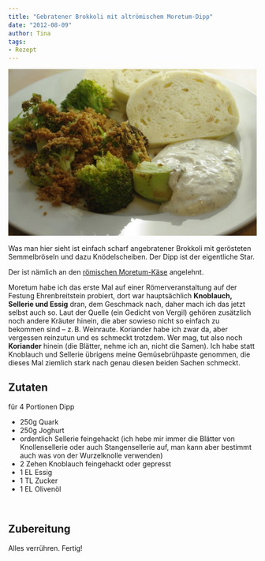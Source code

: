 ```yaml
---
title: "Gebratener Brokkoli mit altrömischem Moretum-Dipp"
date: "2012-08-09" 
author: Tina
tags:
- Rezept
---
```


[![](images/moretum_brokkoli.jpg "moretum_brokkoli")](http://apfeleimer.wordpress.com/2012/08/09/gebratener-brokkoli-mit-altromischem-moretum-dipp/moretum_brokkoli/)

Was man hier sieht ist einfach scharf angebratener Brokkoli mit gerösteten Semmelbröseln und dazu Knödelscheiben. Der Dipp ist der eigentliche Star.

Der ist nämlich an den [römischen Moretum-Käse](http://de.wikipedia.org/wiki/Moretum) angelehnt.

Moretum habe ich das erste Mal auf einer Römerveranstaltung auf der Festung Ehrenbreitstein probiert, dort war hauptsächlich **Knoblauch, Sellerie und Essig** dran, dem Geschmack nach, daher mach ich das jetzt selbst auch so. Laut der Quelle (ein Gedicht von Vergil) gehören zusätzlich noch andere Kräuter hinein, die aber sowieso nicht so einfach zu bekommen sind – z. B. Weinraute. Koriander habe ich zwar da, aber vergessen reinzutun und es schmeckt trotzdem. Wer mag, tut also noch **Koriander** hinein (die Blätter, nehme ich an, nicht die Samen). Ich habe statt Knoblauch und Sellerie übrigens meine Gemüsebrühpaste genommen, die dieses Mal ziemlich stark nach genau diesen beiden Sachen schmeckt.

## Zutaten

für 4 Portionen Dipp

- 250g Quark
- 250g Joghurt
- ordentlich Sellerie feingehackt (ich hebe mir immer die Blätter von Knollensellerie oder auch Stangensellerie auf, man kann aber bestimmt auch was von der Wurzelknolle verwenden)
- 2 Zehen Knoblauch feingehackt oder gepresst
- 1 EL Essig
- 1 TL Zucker
- 1 EL Olivenöl

 

## Zubereitung

Alles verrühren. Fertig!
